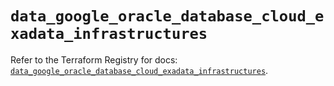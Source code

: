 # `data_google_oracle_database_cloud_exadata_infrastructures`

Refer to the Terraform Registry for docs: [`data_google_oracle_database_cloud_exadata_infrastructures`](https://registry.terraform.io/providers/hashicorp/google/6.38.0/docs/data-sources/oracle_database_cloud_exadata_infrastructures).
